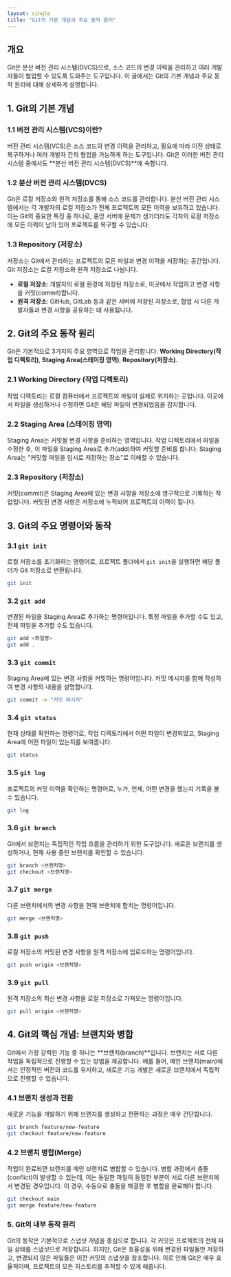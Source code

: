 ```yaml
---
layout: single
title: "Git의 기본 개념과 주요 동작 원리"
---
```


## 개요

Git은 분산 버전 관리 시스템(DVCS)으로, 소스 코드의 변경 이력을 관리하고 여러 개발자들이 협업할 수 있도록 도와주는 도구입니다. 이 글에서는 Git의 기본 개념과 주요 동작 원리에 대해 상세하게 설명합니다.

## 1. Git의 기본 개념

### 1.1 버전 관리 시스템(VCS)이란?

버전 관리 시스템(VCS)은 소스 코드의 변경 이력을 관리하고, 필요에 따라 이전 상태로 복구하거나 여러 개발자 간의 협업을 가능하게 하는 도구입니다. Git은 이러한 버전 관리 시스템 중에서도 **분산 버전 관리 시스템(DVCS)**에 속합니다.

### 1.2 분산 버전 관리 시스템(DVCS)

Git은 로컬 저장소와 원격 저장소를 통해 소스 코드를 관리합니다. 분산 버전 관리 시스템에서는 각 개발자의 로컬 저장소가 전체 프로젝트의 모든 이력을 보유하고 있습니다. 이는 Git의 중요한 특징 중 하나로, 중앙 서버에 문제가 생기더라도 각자의 로컬 저장소에 모든 이력이 남아 있어 프로젝트를 복구할 수 있습니다.

### 1.3 Repository (저장소)

저장소는 Git에서 관리하는 프로젝트의 모든 파일과 변경 이력을 저장하는 공간입니다. Git 저장소는 로컬 저장소와 원격 저장소로 나뉩니다.

- **로컬 저장소**: 개발자의 로컬 환경에 저장된 저장소로, 이곳에서 작업하고 변경 사항을 커밋(commit)합니다.
- **원격 저장소**: GitHub, GitLab 등과 같은 서버에 저장된 저장소로, 협업 시 다른 개발자들과 변경 사항을 공유하는 데 사용됩니다.

## 2. Git의 주요 동작 원리

Git은 기본적으로 3가지의 주요 영역으로 작업을 관리합니다: **Working Directory(작업 디렉토리)**, **Staging Area(스테이징 영역)**, **Repository(저장소)**.

### 2.1 Working Directory (작업 디렉토리)

작업 디렉토리는 로컬 컴퓨터에서 프로젝트의 파일이 실제로 위치하는 곳입니다. 이곳에서 파일을 생성하거나 수정하면 Git은 해당 파일이 변경되었음을 감지합니다.

### 2.2 Staging Area (스테이징 영역)

Staging Area는 커밋될 변경 사항을 준비하는 영역입니다. 작업 디렉토리에서 파일을 수정한 후, 이 파일을 Staging Area로 추가(add)하여 커밋할 준비를 합니다. Staging Area는 "커밋할 파일을 임시로 저장하는 장소"로 이해할 수 있습니다.

### 2.3 Repository (저장소)

커밋(commit)은 Staging Area에 있는 변경 사항을 저장소에 영구적으로 기록하는 작업입니다. 커밋된 변경 사항은 저장소에 누적되어 프로젝트의 이력이 됩니다.

## 3. Git의 주요 명령어와 동작

### 3.1 `git init`

로컬 저장소를 초기화하는 명령어로, 프로젝트 폴더에서 `git init`을 실행하면 해당 폴더가 Git 저장소로 변환됩니다.

```bash
git init
```

### 3.2 `git add`

변경된 파일을 Staging Area로 추가하는 명령어입니다. 특정 파일을 추가할 수도 있고, 전체 파일을 추가할 수도 있습니다.

```bash
git add <파일명>
git add .
```

### 3.3 `git commit`

Staging Area에 있는 변경 사항을 커밋하는 명령어입니다. 커밋 메시지를 함께 작성하여 변경 사항의 내용을 설명합니다.

```bash
git commit -m "커밋 메시지"
```

### 3.4 `git status`

현재 상태를 확인하는 명령어로, 작업 디렉토리에서 어떤 파일이 변경되었고, Staging Area에 어떤 파일이 있는지를 보여줍니다.

```bash
git status
```

### 3.5 `git log`

프로젝트의 커밋 이력을 확인하는 명령어로, 누가, 언제, 어떤 변경을 했는지 기록을 볼 수 있습니다.

```bash
git log
```

### 3.6 `git branch`

Git에서 브랜치는 독립적인 작업 흐름을 관리하기 위한 도구입니다. 새로운 브랜치를 생성하거나, 현재 사용 중인 브랜치를 확인할 수 있습니다.

```bash
git branch <브랜치명>
git checkout <브랜치명>
```

### 3.7 `git merge`

다른 브랜치에서의 변경 사항을 현재 브랜치에 합치는 명령어입니다.

```bash
git merge <브랜치명>
```

### 3.8 `git push`

로컬 저장소의 커밋된 변경 사항을 원격 저장소에 업로드하는 명령어입니다.

```bash
git push origin <브랜치명>
```

### 3.9 `git pull`

원격 저장소의 최신 변경 사항을 로컬 저장소로 가져오는 명령어입니다.

```bash
git pull origin <브랜치명>
```

## 4. Git의 핵심 개념: 브랜치와 병합

Git에서 가장 강력한 기능 중 하나는 **브랜치(branch)**입니다. 브랜치는 서로 다른 작업을 독립적으로 진행할 수 있는 방법을 제공합니다. 예를 들어, 메인 브랜치(main)에서는 안정적인 버전의 코드를 유지하고, 새로운 기능 개발은 새로운 브랜치에서 독립적으로 진행할 수 있습니다.

### 4.1 브랜치 생성과 전환

새로운 기능을 개발하기 위해 브랜치를 생성하고 전환하는 과정은 매우 간단합니다.

```bash
git branch feature/new-feature
git checkout feature/new-feature
```

### 4.2 브랜치 병합(Merge)

작업이 완료되면 브랜치를 메인 브랜치로 병합할 수 있습니다. 병합 과정에서 충돌(conflict)이 발생할 수 있는데, 이는 동일한 파일의 동일한 부분이 서로 다른 브랜치에서 변경된 경우입니다. 이 경우, 수동으로 충돌을 해결한 후 병합을 완료해야 합니다.

```bash
git checkout main
git merge feature/new-feature
```

### 5. Git의 내부 동작 원리

Git의 동작은 기본적으로 스냅샷 개념을 중심으로 합니다. 각 커밋은 프로젝트의 전체 파일 상태를 스냅샷으로 저장합니다. 하지만, Git은 효율성을 위해 변경된 파일들만 저장하고, 변경되지 않은 파일들은 이전 커밋의 스냅샷을 참조합니다. 이로 인해 Git은 매우 효율적이며, 프로젝트의 모든 히스토리를 추적할 수 있게 해줍니다.
